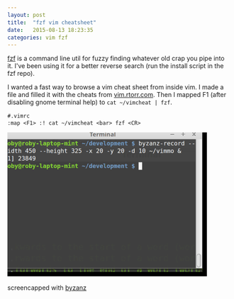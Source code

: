 ```yaml
---
layout: post
title:  "fzf vim cheatsheet"
date:   2015-08-13 18:23:35
categories: vim fzf
---
```

[fzf]("https://github.com/junegunn/fzf") is a command line util for fuzzy finding whatever old crap you pipe into it. I've been using it for a better reverse search (run the install script in the fzf repo).

I wanted a fast way to browse a vim cheat sheet from inside vim. I made a file and filled it with the cheats from [vim.rtorr.com](http://vim.rtorr.com). Then I mapped F1 (after disabling gnome terminal help) to `cat ~/vimcheat | fzf`.

    #.vimrc
    :map <F1> :! cat ~/vimcheat <bar> fzf <CR>

![fzf cheatsheet demo](/assets/fzfvim.gif)

screencapped with [byzanz](https://github.com/GNOME/byzanz)
